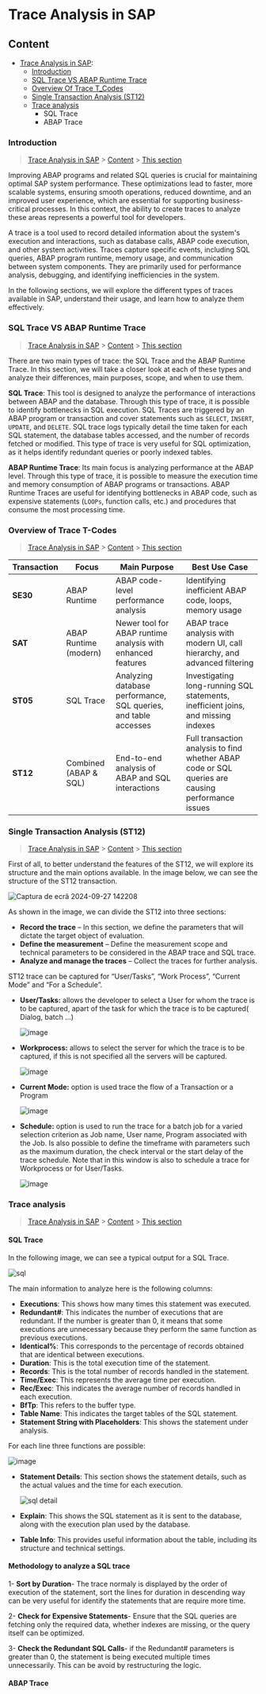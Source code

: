 # Trace Analysis in SAP

## Content

-  [Trace Analysis in SAP](Trace_Analysis.md):
    - [Introduction](#introduction)
    - [SQL Trace VS ABAP Runtime Trace](#sql_abap)
    - [Overview Of Trace T_Codes](#t_codes)
    - [Single Transaction Analysis (ST12)](#st12)
    - [Trace analysis](#analysis)
      - SQL Trace
      - ABAP Trace

### Introduction

> [Trace Analysis in SAP](#Trace_Analysis_in_SAP) > [Content](#content) > [This section](#introduction)

Improving ABAP programs and related SQL queries is crucial for maintaining optimal SAP system performance. These optimizations lead to faster, more scalable systems, ensuring smooth operations, reduced downtime, and an improved user experience, which are essential for supporting business-critical processes. In this context, the ability to create traces to analyze these areas represents a powerful tool for developers.

A trace is a tool used to record detailed information about the system's execution and interactions, such as database calls, ABAP code execution, and other system activities. Traces capture specific events, including SQL queries, ABAP program runtime, memory usage, and communication between system components. They are primarily used for performance analysis, debugging, and identifying inefficiencies in the system.

In the following sections, we will explore the different types of traces available in SAP, understand their usage, and learn how to analyze them effectively.

### SQL Trace VS ABAP Runtime Trace

> [Trace Analysis in SAP](#Trace_Analysis_in_SAP) > [Content](#content) > [This section](#sql_abap)

There are two main types of trace: the SQL Trace and the ABAP Runtime Trace. In this section, we will take a closer look at each of these types and analyze their differences, main purposes, scope, and when to use them.

**SQL Trace**: This tool is designed to analyze the performance of interactions between ABAP and the database. Through this type of trace, it is possible to identify bottlenecks in SQL execution. SQL Traces are triggered by an ABAP program or transaction and cover statements such as `SELECT`, `INSERT`, `UPDATE`, and `DELETE`. SQL trace logs typically detail the time taken for each SQL statement, the database tables accessed, and the number of records fetched or modified. This type of trace is very useful for SQL optimization, as it helps identify redundant queries or poorly indexed tables.

**ABAP Runtime Trace**: Its main focus is analyzing performance at the ABAP level. Through this type of trace, it is possible to measure the execution time and memory consumption of ABAP programs or transactions. ABAP Runtime Traces are useful for identifying bottlenecks in ABAP code, such as expensive statements (`LOOPs`, function calls, etc.) and procedures that consume the most processing time.


### Overview of Trace T-Codes

> [Trace Analysis in SAP](#Trace_Analysis_in_SAP) > [Content](#content) > [This section](#t_codes)

| Transaction | Focus | Main Purpose | Best Use Case |
|-------------|-------|--------------|---------------|
| **SE30** | ABAP Runtime | ABAP code-level performance analysis | Identifying inefficient ABAP code, loops, memory usage |
| **SAT** | ABAP Runtime (modern) | Newer tool for ABAP runtime analysis with enhanced features | ABAP trace analysis with modern UI, call hierarchy, and advanced filtering |
| **ST05** | SQL Trace | Analyzing database performance, SQL queries, and table accesses | Investigating long-running SQL statements, inefficient joins, and missing indexes |
| **ST12** | Combined (ABAP & SQL) | End-to-end analysis of ABAP and SQL interactions | Full transaction analysis to find whether ABAP code or SQL queries are causing performance issues |


### Single Transaction Analysis (ST12)

> [Trace Analysis in SAP](#Trace_Analysis_in_SAP) > [Content](#content) > [This section](#st12)

First of all, to better understand the features of the ST12, we will explore its structure and the main options available. In the image below, we can see the structure of the ST12 transaction.

  ![Captura de ecrã 2024-09-27 142208](https://github.com/user-attachments/assets/53ed5209-1e91-4d87-9b17-c68f30b8c399)

As shown in the image, we can divide the ST12 into three sections:

- **Record the trace** – In this section, we define the parameters that will dictate the target object of evaluation.
- **Define the measurement** – Define the measurement scope and technical parameters to be considered in the ABAP trace and SQL trace.
- **Analyze and manage the traces** – Collect the traces for further analysis.

ST12 trace can be captured for “User/Tasks”, “Work Process”, “Current Mode” and “For a Schedule”.

- **User/Tasks:** allows the developer to select a User for whom the trace is to be captured, apart of the task for which the trace is to be captured( Dialog, batch ...)

   ![image](https://github.com/user-attachments/assets/f296a854-ade3-4b64-aa41-f5d3e38f612b)

  
- **Workprocess:** allows to select the server for which the trace is to be captured, if this is not specified all the servers will be captured.
  
   ![image](https://github.com/user-attachments/assets/ce16c435-26e9-43f9-9b80-6584b179b234)


- **Current Mode:** option is used trace the flow of a Transaction or a Program
  
  ![image](https://github.com/user-attachments/assets/05dbba94-add4-4ca0-8e04-613298f8aa93)


- **Schedule:** option is used to run the trace for a batch job for a varied selection criterion as Job name, User name, Program associated with the Job. Is also possible to define the timeframe with parameters such as the maximum duration, the check interval or the start delay of the trace schedule. Note that in this window is also to schedule a trace for Workprocess or for User/Tasks. 

  ![image](https://github.com/user-attachments/assets/f7eabdea-0405-409a-9148-3b317a412489)


### Trace analysis

> [Trace Analysis in SAP](#Trace_Analysis_in_SAP) > [Content](#content) > [This section](#analysis)

#### SQL Trace

In the following image, we can see a typical output for a SQL Trace. 

![sql](https://github.com/user-attachments/assets/9a3bb627-2645-4c3a-bc3b-cfd0f949898f)

The main information to analyze here is the following columns:

- **Executions**: This shows how many times this statement was executed.
- **Redundant#**: This indicates the number of executions that are redundant. If the number is greater than 0, it means that some executions are unnecessary because they perform the same function as previous executions.
- **Identical%**: This corresponds to the percentage of records obtained that are identical between executions.
- **Duration**: This is the total execution time of the statement.
- **Records**: This is the total number of records handled in the statement.
- **Time/Exec**: This represents the average time per execution.
- **Rec/Exec**: This indicates the average number of records handled in each execution.
- **BfTp**: This refers to the buffer type.
- **Table Name**: This indicates the target tables of the SQL statement.
- **Statement String with Placeholders**: This shows the statement under analysis.

For each line three functions are possible: 
    
  ![image](https://github.com/user-attachments/assets/7a529fa1-ed4b-4faf-9f04-9cfba0f76eef)

- **Statement Details**: This section shows the statement details, such as the actual values and the time for each execution.  

  ![sql detail](https://github.com/user-attachments/assets/63eae17b-f6e0-4b0d-b16b-522a0dcc20a8)

- **Explain**: This shows the SQL statement as it is sent to the database, along with the execution plan used by the database.
- **Table Info**: This provides useful information about the table, including its structure and technical settings.

#### Methodology to analyze a SQL trace

1- **Sort by Duration**- The trace normaly is displayed by the order of execution of the statement, sort the lines for duration in descending way can be very useful for identify the statements that are require more time. 

2- **Check for Expensive Statements**-  Ensure that the SQL queries are fetching only the required data, whether indexes are missing, or the query itself can be optimized.

3- **Check the Redundant SQL Calls**- if the Redundant# parameters is greater than 0, the statement is being executed multiple times unnecessarily. This can be avoid by restructuring the logic.


#### ABAP Trace

